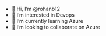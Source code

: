 - 👋 Hi, I’m @rohanb12
- 👀 I’m interested in Devops
- 🌱 I’m currently learning Azure
- 💞️ I’m looking to collaborate on Azure


<!---
rohanb12/rohanb12 is a ✨ special ✨ repository because its `README.md` (this file) appears on your GitHub profile.
You can click the Preview link to take a look at your changes.
--->
